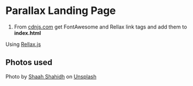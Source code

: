 # Parallax Landing Page

1. From [cdnjs.com](https://cdnjs.com) get FontAwesome and Rellax link tags and add them to **index.html**

Using [Rellax.js](https://dixonandmoe.com/rellax/)

## Photos used

<span>Photo by <a href="https://unsplash.com/@shaahshahidh?utm_source=unsplash&amp;utm_medium=referral&amp;utm_content=creditCopyText">Shaah Shahidh</a> on <a href="https://unsplash.com/?utm_source=unsplash&amp;utm_medium=referral&amp;utm_content=creditCopyText">Unsplash</a></span>
